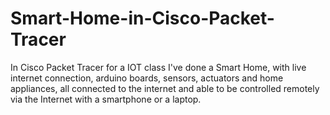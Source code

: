# Smart-Home-in-Cisco-Packet-Tracer
In Cisco Packet Tracer for a IOT class  I've done a Smart Home, with live internet connection, arduino boards, sensors, actuators and home appliances, all connected to the internet and able to be controlled remotely via the Internet with a smartphone or a laptop.

